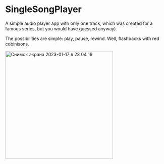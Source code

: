 # SingleSongPlayer

A simple audio player app with only one track, which was created for a famous series, but you would have guessed anyway).

The possibilities are simple: play, pause, rewind. Well, flashbacks with red cobinisons.

<img width="341" alt="Снимок экрана 2023-01-17 в 23 04 19" src="https://user-images.githubusercontent.com/97456931/213011994-680c9af6-bb01-4f98-8464-a8684bd51ae6.png">
